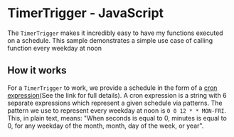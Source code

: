 # TimerTrigger - JavaScript

The `TimerTrigger` makes it incredibly easy to have my functions executed on a schedule. This sample demonstrates a simple use case of calling  function every weekday at noon

## How it works

For a `TimerTrigger` to work, we provide a schedule in the form of a [cron expression](https://en.wikipedia.org/wiki/Cron#CRON_expression)(See the link for full details). A cron expression is a string with 6 separate expressions which represent a given schedule via patterns. The pattern we use to represent every weekday at noon is `0 0 12 * * MON-FRI`. This, in plain text, means: "When seconds is equal to 0, minutes is equal to 0, for any weekday of the month, month, day of the week, or year".

